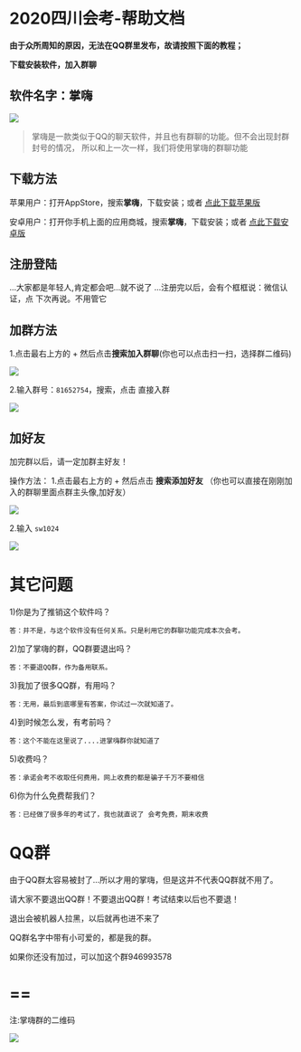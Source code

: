 # 2020四川会考-帮助文档

**由于众所周知的原因，无法在QQ群里发布，故请按照下面的教程；**

**下载安装软件，加入群聊**




## 软件名字：掌嗨
![](/help/1.png)

>掌嗨是一款类似于QQ的聊天软件，并且也有群聊的功能。但不会出现封群封号的情况，
所以和上一次一样，我们将使用掌嗨的群聊功能


## 下载方法
苹果用户：打开AppStore，搜索**掌嗨**，下载安装；或者 [点此下载苹果版](https://itunes.apple.com/cn/app/%E6%8E%8C%E5%97%A8/id1444875770?l=zh&ls=1&mt=8 "点此下载苹果版")

安卓用户：打开你手机上面的应用商城，搜索**掌嗨**，下载安装；或者 [点此下载安卓版](http://a.app.qq.com/o/simple.jsp?pkgname=cn.handhi.im&fromcase=40003 "点此下载安卓版")

## 注册登陆
...大家都是年轻人,肯定都会吧...就不说了
...注册完以后，会有个框框说：微信认证，点 下次再说。不用管它
## 加群方法

1.点击最右上方的 + 然后点击**搜索加入群聊**(你也可以点击扫一扫，选择群二维码)

![](/help/2.png)

2.输入群号：`81652754`，搜索，点击 直接入群

![](/help/3.png)


## 加好友
加完群以后，请一定加群主好友！

操作方法：
1.点击最右上方的 + 然后点击 **搜索添加好友** （你也可以直接在刚刚加入的群聊里面点群主头像,加好友）

![](/help/4.png)

2.输入 `sw1024`

![](/help/5.png)


# 其它问题
1)你是为了推销这个软件吗？

`答：并不是，与这个软件没有任何关系。只是利用它的群聊功能完成本次会考。`

2)加了掌嗨的群，QQ群要退出吗？

`答：不要退QQ群，作为备用联系。`

3)我加了很多QQ群，有用吗？

`答：无用，最后到底哪里有答案，你试过一次就知道了。`

4)到时候怎么发，有考前吗？

`答：这个不能在这里说了....进掌嗨群你就知道了`

5)收费吗？

`答：承诺会考不收取任何费用，网上收费的都是骗子千万不要相信`

6)你为什么免费帮我们？

`答：已经做了很多年的考试了，我也就直说了 会考免费，期末收费`


# QQ群
由于QQ群太容易被封了...所以才用的掌嗨，但是这并不代表QQ群就不用了。

请大家不要退出QQ群！不要退出QQ群！考试结束以后也不要退！

退出会被机器人拉黑，以后就再也进不来了


QQ群名字中带有小可爱的，都是我的群。

如果你还没有加过，可以加这个群946993578

==
==

注:掌嗨群的二维码

![](/help/zh.png)